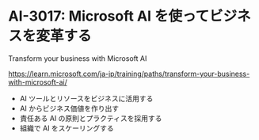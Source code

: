 # AI-3017: Microsoft AI を使ってビジネスを変革する

Transform your business with Microsoft AI

https://learn.microsoft.com/ja-jp/training/paths/transform-your-business-with-microsoft-ai/

- AI ツールとリソースをビジネスに活用する
- AI からビジネス価値を作り出す
- 責任ある AI の原則とプラクティスを採用する
- 組織で AI をスケーリングする
